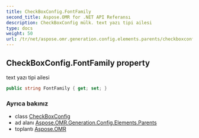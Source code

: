 ```yaml
---
title: CheckBoxConfig.FontFamily
second_title: Aspose.OMR for .NET API Referansı
description: CheckBoxConfig mülk. text yazı tipi ailesi
type: docs
weight: 50
url: /tr/net/aspose.omr.generation.config.elements.parents/checkboxconfig/fontfamily/
---
```

## CheckBoxConfig.FontFamily property

text yazı tipi ailesi

```csharp
public string FontFamily { get; set; }
```

### Ayrıca bakınız

* class [CheckBoxConfig](../)
* ad alanı [Aspose.OMR.Generation.Config.Elements.Parents](../../checkboxconfig/)
* toplantı [Aspose.OMR](../../../)


